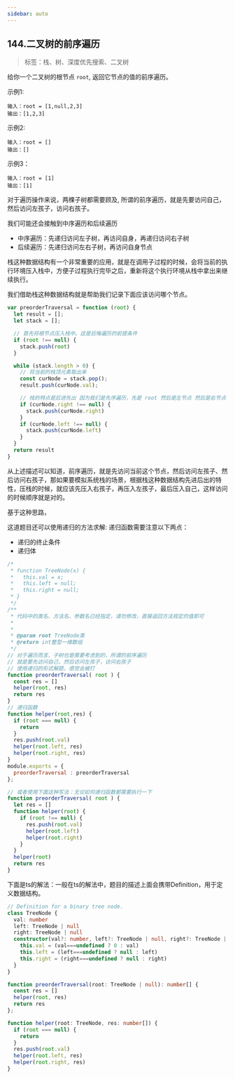 ```yaml
---
sidebar: auto
---
```


## 144.二叉树的前序遍历
> 标签：栈、树、深度优先搜索、二叉树

给你一个二叉树的根节点 `root`, 返回它节点的值的前序遍历。

示例1:
```
输入：root = [1,null,2,3]
输出：[1,2,3]
```

示例2:
```
输入：root = []
输出：[]
```

示例3：
```
输入：root = [1]
输出：[1]
```

对于遍历操作来说，两棵子树都需要顾及, 所谓的前序遍历，就是先要访问自己，然后访问左孩子，访问右孩子。

我们可能还会接触到中序遍历和后续遍历
- 中序遍历：先递归访问左子树，再访问自身，再递归访问右子树
- 后续遍历：先递归访问左右子树，再访问自身节点

栈这种数据结构有一个非常重要的应用，就是在调用子过程的时候，会将当前的执行环境压入栈中，方便子过程执行完毕之后，重新将这个执行环境从栈中拿出来继续执行。

我们借助栈这种数据结构就是帮助我们记录下面应该访问哪个节点。

```js
var preorderTraversal = function (root) {
  let result = [];
  let stack = [];

  // 首先将根节点压入栈中。这是后悔遍历的前提条件
  if (root !== null) {
    stack.push(root)
  }

  while (stack.length > 0) {
    // 将当前的栈顶元素取出来
    const curNode = stack.pop();
    result.push(curNode.val);

    // 栈的特点是后进先出 因为我们是先序遍历，先是 root 然后是左节点 然后是右节点
    if (curNode.right !== null) {
      stack.push(curNode.right)
    }
    if (curNode.left !== null) {
      stack.push(curNode.left)
    }
  }
  return result
} 
```

从上述描述可以知道，前序遍历，就是先访问当前这个节点，然后访问左孩子、然后访问右孩子，那如果要模拟系统栈的场景，根据栈这种数据结构先进后出的特性，压栈的时候，就应该先压入右孩子，再压入左孩子，最后压入自己，这样访问的时候顺序就是对的。

基于这种思路，

这道题目还可以使用递归的方法求解: 递归函数需要注意以下两点：
- 递归的终止条件
- 递归体

```js
/*
 * function TreeNode(x) {
 *   this.val = x;
 *   this.left = null;
 *   this.right = null;
 * }
 */
/**
 * 代码中的类名、方法名、参数名已经指定，请勿修改，直接返回方法规定的值即可
 *
 * 
 * @param root TreeNode类 
 * @return int整型一维数组
 */
// 对于遍历而言，子树也是需要考虑到的，所谓的前序遍历
// 就是要先访问自己，然后访问左孩子，访问右孩子
// 使用递归的形式解题，感觉会被打
function preorderTraversal( root ) {
  const res = []
  helper(root, res)
  return res
}
// 递归函数
function helper(root,res) {
  if (root === null) {
    return
  }
  res.push(root.val)
  helper(root.left, res)
  helper(root.right, res)
}
module.exports = {
  preorderTraversal : preorderTraversal
};

// 或者使用下面这种写法：无论如何递归函数都需要执行一下
function preorderTraversal( root ) {
  let res = []
  function helper(root) {
    if (root !== null) {
      res.push(root.val)
      helper(root.left)
      helper(root.right)
    }
  }
  helper(root)
  return res
}
```

下面是ts的解法：一般在ts的解法中，题目的描述上面会携带Definition，用于定义数据结构。

```ts
// Definition for a binary tree node.
class TreeNode {
  val: number
  left: TreeNode | null
  right: TreeNode | null
  constructor(val?: number, left?: TreeNode | null, right?: TreeNode | null) {
    this.val = (val===undefined ? 0 : val)
    this.left = (left===undefined ? null : left)
    this.right = (right===undefined ? null : right)
  }
}

function preorderTraversal(root: TreeNode | null): number[] {
  const res = []
  helper(root, res)
  return res
};

function helper(root: TreeNode, res: number[]) {
  if (root === null) {
    return
  }
  res.push(root.val)
  helper(root.left, res)
  helper(root.right, res)
}
```
